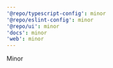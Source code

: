 ```yaml
---
'@repo/typescript-config': minor
'@repo/eslint-config': minor
'@repo/ui': minor
'docs': minor
'web': minor
---
```


Minor
